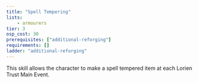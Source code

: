 ```yaml
---
title: "Spell Tempering"
lists:
    - armourers
tier: 3
osp_cost: 30
prerequisites: ["additional-reforging"]
requirements: []
ladder: "additional-reforging"
---
```

This skill allows the character to make a spell tempered item at each Lorien Trust Main Event.